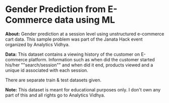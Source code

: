 # Gender Prediction from E-Commerce data using ML

**About:**
Gender prediction at a session level using unstructured e-commerce cart data. This sample problem was part of the Janata Hack event organized by Analytics Vidhya.

**Data:**
This dataset contains a viewing history of the customer on E-commerce platform. Information such as when did the customer started his/her ""search/session"" and when did it end, products viewed and a unique id associated with each session.

There are separate train & test datasets given.

**Note:**
This dataset is meant for educational purposes only. I don't own any part of this and all rights go to Analytics Vidhya.

